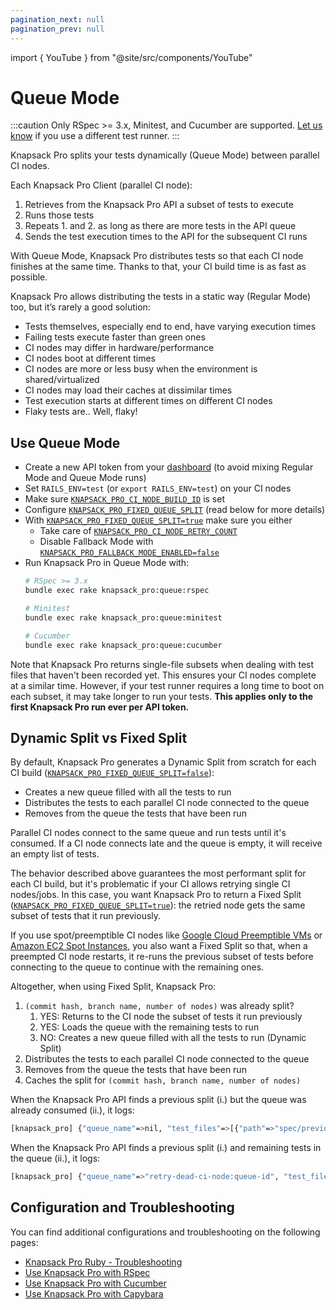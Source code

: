 ```yaml
---
pagination_next: null
pagination_prev: null
---
```


import { YouTube } from "@site/src/components/YouTube"

# Queue Mode

:::caution
Only RSpec >= 3.x, Minitest, and Cucumber are supported. [Let us know](https://knapsackpro.com/contact) if you use a different test runner.
:::

Knapsack Pro splits your tests dynamically (Queue Mode) between parallel CI nodes.

Each Knapsack Pro Client (parallel CI node):

1. Retrieves from the Knapsack Pro API a subset of tests to execute
2. Runs those tests
3. Repeats 1. and 2. as long as there are more tests in the API queue
4. Sends the test execution times to the API for the subsequent CI runs

With Queue Mode, Knapsack Pro distributes tests so that each CI node finishes at the same time. Thanks to that, your CI build time is as fast as possible.

Knapsack Pro allows distributing the tests in a static way (Regular Mode) too, but it’s rarely a good solution:

- Tests themselves, especially end to end, have varying execution times
- Failing tests execute faster than green ones
- CI nodes may differ in hardware/performance
- CI nodes boot at different times
- CI nodes are more or less busy when the environment is shared/virtualized
- CI nodes may load their caches at dissimilar times
- Test execution starts at different times on different CI nodes
- Flaky tests are.. Well, flaky!

<YouTube src="https://www.youtube.com/embed/hUEB1XDKEFY" />

## Use Queue Mode

- Create a new API token from your [dashboard](https://knapsackpro.com/dashboard) (to avoid mixing Regular Mode and Queue Mode runs)
- Set `RAILS_ENV=test` (or `export RAILS_ENV=test`) on your CI nodes
- Make sure [`KNAPSACK_PRO_CI_NODE_BUILD_ID`](/ruby/reference/#knapsack_pro_ci_node_build_id) is set
- Configure [`KNAPSACK_PRO_FIXED_QUEUE_SPLIT`](/ruby/reference/#knapsack_pro_fixed_queue_split-queue-mode) (read below for more details)
- With [`KNAPSACK_PRO_FIXED_QUEUE_SPLIT=true`](/ruby/reference/#knapsack_pro_fixed_queue_split-queue-mode) make sure you either
  - Take care of [`KNAPSACK_PRO_CI_NODE_RETRY_COUNT`](/ruby/reference/#knapsack_pro_ci_node_retry_count)
  - Disable Fallback Mode with [`KNAPSACK_PRO_FALLBACK_MODE_ENABLED=false`](/ruby/reference/#knapsack_pro_fallback_mode_enabled)
- Run Knapsack Pro in Queue Mode with:
  ```bash
  # RSpec >= 3.x
  bundle exec rake knapsack_pro:queue:rspec

  # Minitest
  bundle exec rake knapsack_pro:queue:minitest

  # Cucumber
  bundle exec rake knapsack_pro:queue:cucumber
  ```

Note that Knapsack Pro returns single-file subsets when dealing with test files that haven't been recorded yet. This ensures your CI nodes complete at a similar time. However, if your test runner requires a long time to boot on each subset, it may take longer to run your tests. **This applies only to the first Knapsack Pro run ever per API token.**

## Dynamic Split vs Fixed Split

By default, Knapsack Pro generates a Dynamic Split from scratch for each CI build ([`KNAPSACK_PRO_FIXED_QUEUE_SPLIT=false`](/ruby/reference/#knapsack_pro_fixed_queue_split-queue-mode)):

- Creates a new queue filled with all the tests to run
- Distributes the tests to each parallel CI node connected to the queue
- Removes from the queue the tests that have been run

Parallel CI nodes connect to the same queue and run tests until it's consumed. If a CI node connects late and the queue is empty, it will receive an empty list of tests.

The behavior described above guarantees the most performant split for each CI build, but it's problematic if your CI allows retrying single CI nodes/jobs. In this case, you want Knapsack Pro to return a Fixed Split ([`KNAPSACK_PRO_FIXED_QUEUE_SPLIT=true`](/ruby/reference/#knapsack_pro_fixed_queue_split-queue-mode)): the retried node gets the same subset of tests that it run previously.

If you use spot/preemptible CI nodes like [Google Cloud Preemptible VMs](https://cloud.google.com/preemptible-vms/) or [Amazon EC2 Spot Instances](https://aws.amazon.com/ec2/spot/), you also want a Fixed Split so that, when a preempted CI node restarts, it re-runs the previous subset of tests before connecting to the queue to continue with the remaining ones.

Altogether, when using Fixed Split, Knapsack Pro:

1. `(commit hash, branch name, number of nodes)` was already split?
    1. YES: Returns to the CI node the subset of tests it run previously
    1. YES: Loads the queue with the remaining tests to run
    1. NO: Creates a new queue filled with all the tests to run (Dynamic Split)
1. Distributes the tests to each parallel CI node connected to the queue
1. Removes from the queue the tests that have been run
1. Caches the split for `(commit hash, branch name, number of nodes)`

When the Knapsack Pro API finds a previous split (i.) but the queue was already consumed (ii.), it logs:

```bash
[knapsack_pro] {"queue_name"=>nil, "test_files"=>[{"path"=>"spec/previously_executed_spec.rb", "time_execution"=>1.23}]}
```

When the Knapsack Pro API finds a previous split (i.) and remaining tests in the queue (ii.), it logs:

```bash
[knapsack_pro] {"queue_name"=>"retry-dead-ci-node:queue-id", "test_files"=>[{"path"=>"spec/previously_executed_spec.rb", "time_execution"=>1.23}]}
```

## Configuration and Troubleshooting

You can find additional configurations and troubleshooting on the following pages:

- [Knapsack Pro Ruby - Troubleshooting](/ruby/troubleshooting/)
- [Use Knapsack Pro with RSpec](/ruby/rspec/)
- [Use Knapsack Pro with Cucumber](/ruby/cucumber/)
- [Use Knapsack Pro with Capybara](/ruby/capybara/)
